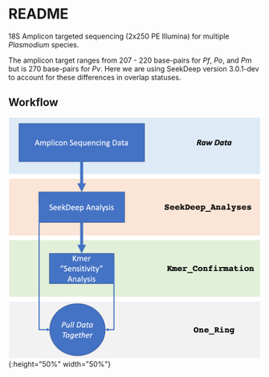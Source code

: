 # README

18S Amplicon targeted sequencing (2x250 PE Illumina) for multiple _Plasmodium_ species.   

The amplicon target ranges from 207 - 220 base-pairs for _Pf_, _Po_, and _Pm_ but is 270 base-pairs for _Pv_. Here we are using SeekDeep version 3.0.1-dev to account for these differences in overlap statuses.

## Workflow
![](https://raw.githubusercontent.com/nickbrazeau/OvID_EpiSeq/master/misc/OvID_Overview.png){:height="50%" width="50%"}
